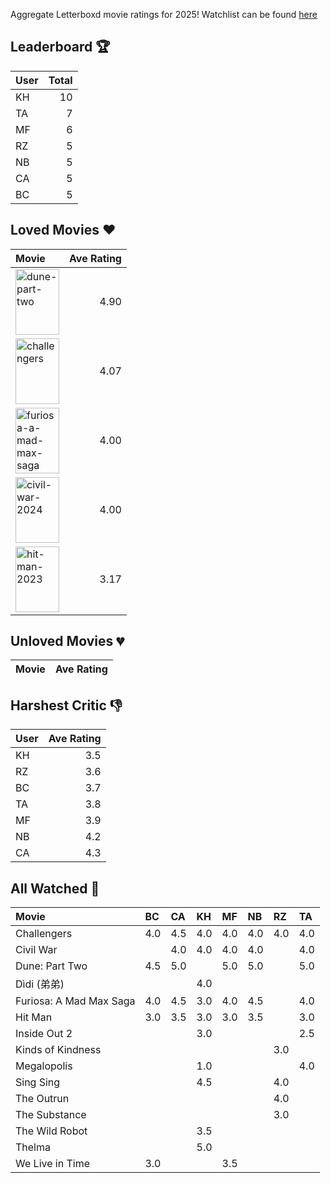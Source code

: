 Aggregate Letterboxd movie ratings for 2025! Watchlist can be found [here](https://letterboxd.com/_branzino/list/movie-szn-2025/)

## Leaderboard :trophy:
| User   |   Total |
|:-------|--------:|
| KH     |      10 |
| TA     |       7 |
| MF     |       6 |
| RZ     |       5 |
| NB     |       5 |
| CA     |       5 |
| BC     |       5 |

## Loved Movies :heart:
| Movie                                                                                                                                                                                  |   Ave Rating |
|:---------------------------------------------------------------------------------------------------------------------------------------------------------------------------------------|-------------:|
| <img src="https://a.ltrbxd.com/resized/film-poster/6/1/7/4/4/3/617443-dune-part-two-0-1000-0-1500-crop.jpg" alt="dune-part-two" style="height: 105px; width:70px;"/>                   |         4.90 |
| <img src="https://a.ltrbxd.com/resized/film-poster/8/4/2/3/0/1/842301-challengers-0-1000-0-1500-crop.jpg" alt="challengers" style="height: 105px; width:70px;"/>                       |         4.07 |
| <img src="https://a.ltrbxd.com/resized/film-poster/7/0/5/2/2/1/705221-furiosa-a-mad-max-saga-0-1000-0-1500-crop.jpg" alt="furiosa-a-mad-max-saga" style="height: 105px; width:70px;"/> |         4.00 |
| <img src="https://a.ltrbxd.com/resized/film-poster/8/3/4/6/5/6/834656-civil-war-0-1000-0-1500-crop.jpg" alt="civil-war-2024" style="height: 105px; width:70px;"/>                      |         4.00 |
| <img src="https://a.ltrbxd.com/resized/film-poster/8/7/7/0/4/6/877046-hit-man-0-1000-0-1500-crop.jpg" alt="hit-man-2023" style="height: 105px; width:70px;"/>                          |         3.17 |

## Unloved Movies :broken_heart:
| Movie   | Ave Rating   |
|---------|--------------|

## Harshest Critic :thumbsdown:
| User   |   Ave Rating |
|:-------|-------------:|
| KH     |          3.5 |
| RZ     |          3.6 |
| BC     |          3.7 |
| TA     |          3.8 |
| MF     |          3.9 |
| NB     |          4.2 |
| CA     |          4.3 |

## All Watched :movie_camera:
| Movie                   | BC   | CA   | KH   | MF   | NB   | RZ   | TA   |
|:------------------------|:-----|:-----|:-----|:-----|:-----|:-----|:-----|
| Challengers             | 4.0  | 4.5  | 4.0  | 4.0  | 4.0  | 4.0  | 4.0  |
| Civil War               |      | 4.0  | 4.0  | 4.0  | 4.0  |      | 4.0  |
| Dune: Part Two          | 4.5  | 5.0  |      | 5.0  | 5.0  |      | 5.0  |
| Dìdi (弟弟)               |      |      | 4.0  |      |      |      |      |
| Furiosa: A Mad Max Saga | 4.0  | 4.5  | 3.0  | 4.0  | 4.5  |      | 4.0  |
| Hit Man                 | 3.0  | 3.5  | 3.0  | 3.0  | 3.5  |      | 3.0  |
| Inside Out 2            |      |      | 3.0  |      |      |      | 2.5  |
| Kinds of Kindness       |      |      |      |      |      | 3.0  |      |
| Megalopolis             |      |      | 1.0  |      |      |      | 4.0  |
| Sing Sing               |      |      | 4.5  |      |      | 4.0  |      |
| The Outrun              |      |      |      |      |      | 4.0  |      |
| The Substance           |      |      |      |      |      | 3.0  |      |
| The Wild Robot          |      |      | 3.5  |      |      |      |      |
| Thelma                  |      |      | 5.0  |      |      |      |      |
| We Live in Time         | 3.0  |      |      | 3.5  |      |      |      |